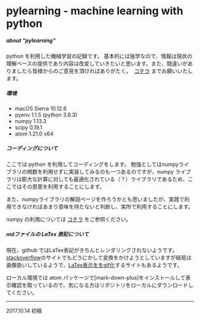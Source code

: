 # pylearning - machine learning with python

##### about "pylearning"
python を利用した機械学習の記録です。
基本的には独学なので、情報は現状の理解ベースの提供であり内容は改変していきたいと思います。また、間違いがありましたら皆様からのご意見を頂ければありがたく。
&nbsp;[コチラ](<mailto:fukumame.works@gmail.com>)&nbsp;までお願いいたします。


##### 環境
- macOS Sierra 10.12.6
- pyenv 1.1.5 (python 3.6.3)
- numpy 1.13.3
- scipy 0.19.1
- atom 1.21.0 x64

##### コーディングについて
ここでは python を利用してコーディングをします。
勉強としてはnumpyライブラリの関数を利用せずに実装してみるのも一つあるのですが、numpy ライブラリは膨大な計算に対しても最適化されている（？）ライブラリであるため、ここではその恩恵を利用することにします。

また、numpyライブラリの解説ページを作ろうかとも思いましたが、実践で利用できなければあまり意味を持たないと判断し、実所で利用することにします。

numpy の利用については&nbsp;[コチラ](https://docs.scipy.org/doc/numpy-1.13.0/reference/)&nbsp;をご参照ください。

##### mdファイルの ***LaTex*** 表記について
現在、github ではLaTex表記がきちんとレンダリングされないようです。[stackoverflow](https://stackoverflow.com/questions/35498525/latex-rendering-in-readme-md-on-github)のサイトでもどうにかして変換をかけようとしていますが結局は画像扱いしているようで、[LaTex表示ををgif化](http://www.codecogs.com/latex/eqneditor.php)するサイトもあるようです。

ローカル環境では atom パッケージで[mark-down-plus]をインストールして表示確認を取っているので、気になる方はリポジトリをローカルにダウンロードしてください。


---
2017.10.14 初稿
